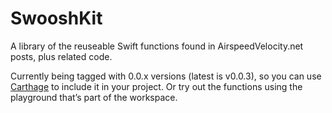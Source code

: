 SwooshKit
=========

A library of the reuseable Swift functions found in AirspeedVelocity.net posts, plus related code.

Currently being tagged with 0.0.x versions (latest is v0.0.3), so you can use [Carthage](https://github.com/Carthage/Carthage/) to include it in your project.  Or try out the functions using the playground that’s part of the workspace.
